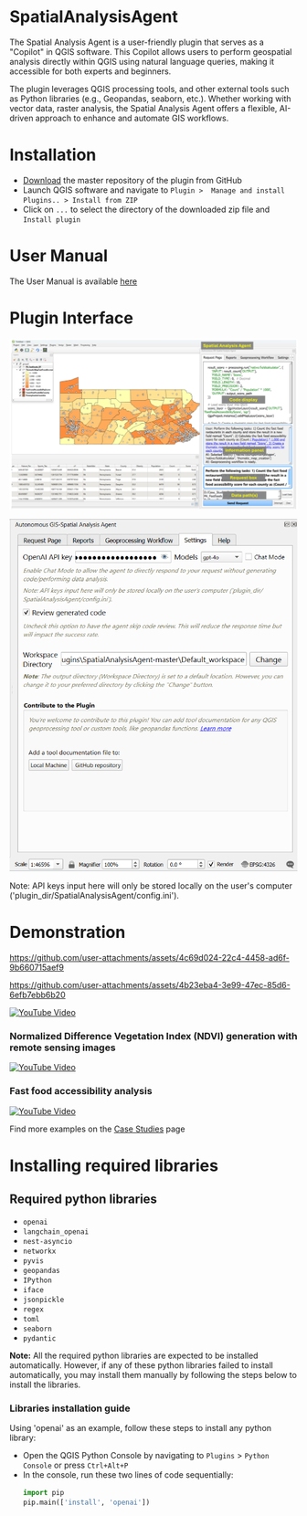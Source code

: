 # SpatialAnalysisAgent  
The Spatial Analysis Agent is a user-friendly plugin that serves as a "Copilot" in QGIS software. This Copilot allows users to perform geospatial analysis directly within QGIS using natural language queries, making it accessible for both experts and beginners.

The plugin leverages QGIS processing tools, and other external tools such as Python libraries (e.g., Geopandas, seaborn, etc.). Whether working with vector data, raster analysis, the Spatial Analysis Agent offers a flexible, AI-driven approach to enhance and automate GIS workflows.
 

# Installation
- [Download](https://github.com/Teakinboyewa/SpatialAnalysisAgent/archive/refs/heads/master.zip) the master repository of the plugin from GitHub
- Launch QGIS software and navigate to ```Plugin >  Manage and install Plugins.. > Install from ZIP```
- Click on ```...``` to select the directory of the downloaded zip file and ```Install plugin```

# User Manual
The User Manual is available [here](https://github.com/Teakinboyewa/SpatialAnalysisAgent/blob/master/User_Manual.md)

# Plugin Interface

![User Interface.png](Doc%2FUser%20Interface.png)

![Settings_tab.png](Doc%2FSettings_tab.png)

Note: API keys input here will only be stored locally on the user's computer ('plugin_dir/SpatialAnalysisAgent/config.ini').  

# Demonstration

https://github.com/user-attachments/assets/4c69d024-22c4-4458-ad6f-9b660715aef9


https://github.com/user-attachments/assets/4b23eba4-3e99-47ec-85d6-6efb7ebb6b20

[![YouTube Video](https://img.youtube.com/vi/1QbvKbWEgX0/0.jpg)](https://youtu.be/1QbvKbWEgX0)

### Normalized Difference Vegetation Index (NDVI) generation with remote sensing images
<a href="https://youtu.be/1QbvKbWEgX0">
  <img src="https://img.youtube.com/vi/1QbvKbWEgX0/0.jpg" alt="YouTube Video" width="800">
</a>

### Fast food accessibility analysis
<a href="https://youtu.be/wSEQILjgNWI">
  <img src="https://img.youtube.com/vi/wSEQILjgNWI/0.jpg" alt="YouTube Video" width="800">
</a>


Find more examples on the [Case Studies](https://github.com/Teakinboyewa/SpatialAnalysisAgent/blob/master/Case_Studies.md) page


# Installing required libraries
## Required python libraries
- ```openai```
- ```langchain_openai```
- ```nest-asyncio```
- ```networkx```
- ```pyvis```
- ```geopandas```
- ```IPython```
- ```iface ```
- ```jsonpickle ```
- ```regex```
- ```toml```
- ```seaborn```
- ```pydantic```

**Note:** All the required python libraries are expected to be installed automatically. However, if any of these python libraries failed to install automatically, you may install them manually by following the steps below to install the libraries.

### Libraries installation guide
Using 'openai' as an example, follow these steps to install any python library:
- Open the QGIS Python Console by navigating to ```Plugins``` > ```Python Console``` or press ```Ctrl+Alt+P```
- In the console, run these two lines of code sequentially:
  ```python
  import pip
  pip.main(['install', 'openai'])
